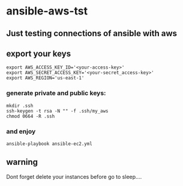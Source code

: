 # ansible-aws-tst
## Just testing connections of ansible with aws

## export your keys 
```
export AWS_ACCESS_KEY_ID='<your-access-key>'
export AWS_SECRET_ACCESS_KEY='<your-secret_access-key>'
export AWS_REGION='us-east-1' 
```
### generate private and public keys:
```
mkdir .ssh
ssh-keygen -t rsa -N "" -f .ssh/my_aws
chmod 0664 -R .ssh
```
### and enjoy 
```
ansible-playbook ansible-ec2.yml
```
## warning
Dont forget delete your instances before go to sleep....
